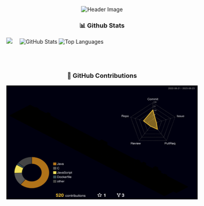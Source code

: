 <p align="center">
  <img src="https://capsule-render.vercel.app/api?type=waving&color=auto&height=200&section=header&text=Claire%20J&fontSize=80&fontAlignY=40" alt="Header Image">
</p>


<h3 align="center">📊 Github Stats</h3>
<!--

<div align="center" style="display: flex;">
  <div style="flex: 50%;">
    <img src="https://github-readme-stats.vercel.app/api/top-langs/?username=kjeon0901&layout=compact" alt="Top Languages">
  </div>

  <div style="flex: 50%;">
    <img src="https://github-readme-stats.vercel.app/api?username=kjeon0901&show_icons=true" alt="GitHub Stats">
  </div>
</div>

<p>
  <img align="left" src="https://github-readme-stats.vercel.app/api?username=kjeon0901&show_icons=true" alt="GitHub Stats">  
  <img align="center" src="https://github-readme-stats.vercel.app/api/top-langs/?username=kjeon0901&layout=compact" alt="Top Languages">  
</p>
-->



<p>
  <img align="left" width="7%" src="https://github.com/kjeon0901/kjeon0901/assets/51190120/6df96b3b-d611-4a0c-a4cd-428eb77b4040">  
  <img align="center" width="33%" src="https://github-readme-stats.vercel.app/api?username=kjeon0901&show_icons=true" alt="GitHub Stats">  
  <img align="center" width="25%" src="https://github-readme-stats.vercel.app/api/top-langs/?username=kjeon0901&layout=compact" alt="Top Languages">  
  
</p>

<br><br>

<h3 align="center">🌈 GitHub Contributions</h3>

<p align="center">
  <img src="./profile-3d-contrib/profile-night-rainbow.svg" alt="GitHub Contributions" width="600" height="300">
</p>



<!--
### Hi there 👋

- 🔭 I’m currently working on ...
- 🌱 I’m currently learning ...
- 👯 I’m looking to collaborate on ...
- 🤔 I’m looking for help with ...
- 💬 Ask me about ...
- 📫 How to reach me: ...
- 😄 Pronouns: ...
- ⚡ Fun fact: ...
-->

